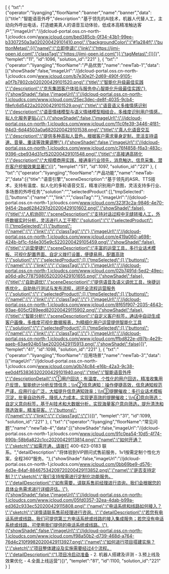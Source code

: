 [
	{
		"txt":"{\"operator\":\"liyangjing\",\"floorName\":\"banner\",\"name\":\"banner\",\"data\":[{\"title\":\"智能语音外呼\",\"description\":\"基于领先的AI技术，机器人代替人工，主动向外呼出电话，打造媲美真人的语音互动体验，低成本高精准触达客户\",\"imageUrl\":\"//jdcloud-portal.oss.cn-north-1.jcloudcs.com/www.jcloud.com/bed385cb-0f34-43b1-99ee-b3307250a3a020200429101410.png\",\"backgroundColor\":\"#1a284f\",\"buttonMetas\":[{\"name\":\"立即申请\",\"link\":\"https://jimi-open.jd.com\",\"classTag\":\"https://jimi-open.jd.com\"}],\"tagMetas\":[]}]}",
		"templet":"11",
		"id":1096,
		"solution_id":"221"
	},
	{
		"txt":"{\"operator\":\"liyangjing\",\"floorName\":\"产品优势\",\"name\":\"newTab-1\",\"data\":[{\"showShade\":false,\"imageUrl\":\"//jdcloud-portal.oss.cn-north-1.jcloudcs.com/www.jcloud.com/b7e30e2f-2d69-490f-9105-a0f7b7802cb020200429101520.png\",\"title\":\"智能化升级最佳实践\",\"description\":\"京东集团客户体验与服务中心智能化升级最佳实践\"},{\"showShade\":false,\"imageUrl\":\"//jdcloud-portal.oss.cn-north-1.jcloudcs.com/www.jcloud.com/25ec3dec-de8f-4035-9cb4-f8efc6d5422a20200429101529.png\",\"title\":\"语音语义多维情感识别\",\"description\":\"语音情绪模型与语义情绪模型相结合，多维度识别用户情感，拟人化服务更贴心\"},{\"showShade\":false,\"imageUrl\":\"//jdcloud-portal.oss.cn-north-1.jcloudcs.com/www.jcloud.com/11c0fe39-3446-4f81-94d3-6d44503a0a6820200429101538.png\",\"title\":\"真人化语音交互\",\"description\":\"提供多种高拟人音色，根据客户需求量身定制，灵活支持语速、音量、重读等效果调整\"},{\"showShade\":false,\"imageUrl\":\"//jdcloud-portal.oss.cn-north-1.jcloudcs.com/www.jcloud.com/c76f4858-f6a3-483c-9396-cbe934d31cf520200429101548.png\",\"title\":\"高接通高转化\",\"description\":\"大规模商用实践，接通率行业领先，消息触达、信息采集、潜在客户挖掘效果显著\"}]}",
		"templet":"51",
		"id":1097,
		"solution_id":"221"
	},
	{
		"txt":"{\"operator\":\"liyangjing\",\"floorName\":\"产品功能\",\"name\":\"newTab-2\",\"data\":[{\"title\":\"语音引擎\",\"sceneDescription\":\"基于领先的ASR、TTS技术，支持有温度、拟人化的多轮语音交互，精准识别用户意图，灵活支持多行业、多场景的外呼任务\",\"solution\":\"\",\"selectedProduct\":[],\"tmpSelected\":[],\"buttons\":{\"name\":\"\",\"link\":\"\",\"classTag\":\"\"},\"imageUrl\":\"//jdcloud-portal.oss.cn-north-1.jcloudcs.com/www.jcloud.com/323f3c2a-9846-4e70-9454-2bad6284297d20200429101602.png\",\"showShade\":false},{\"title\":\"人机协同\",\"sceneDescription\":\"支持对话过程中无缝转接人工，外呼数据实时分析，灵活进行人工干预\",\"solution\":\"\",\"selectedProduct\":[],\"tmpSelected\":[],\"buttons\":{\"name\":\"\",\"link\":\"\",\"classTag\":\"\"},\"imageUrl\":\"//jdcloud-portal.oss.cn-north-1.jcloudcs.com/www.jcloud.com/e419a060-a698-424b-bf1c-fd4e305e9c5220200429105459.png\",\"showShade\":false},{\"title\":\"运营便捷\",\"sceneDescription\":\"丰富的运营工具，多行业话术模板、可视化配置界面、自定义拨打设置，便捷易用，配置高效\",\"solution\":\"\",\"selectedProduct\":[],\"tmpSelected\":[],\"buttons\":{\"name\":\"\",\"link\":\"\",\"classTag\":\"\"},\"imageUrl\":\"//jdcloud-portal.oss.cn-north-1.jcloudcs.com/www.jcloud.com/02b7491d-5ed2-49ec-a06d-a9c77875980520200429101655.png\",\"showShade\":false},{\"title\":\"自助调优\",\"sceneDescription\":\"提供语音及语义调优工具，快捷训练优化，自助执行测试与发布流程，闭环全流程运营服务\",\"solution\":\"\",\"selectedProduct\":[],\"tmpSelected\":[],\"buttons\":{\"name\":\"\",\"link\":\"\",\"classTag\":\"\"},\"imageUrl\":\"//jdcloud-portal.oss.cn-north-1.jcloudcs.com/www.jcloud.com/8f65f907-2035-4643-93ae-605cf289eed820200429115902.png\",\"showShade\":false},{\"title\":\"智能分析\",\"sceneDescription\":\"自定义客户标签，通话中自动生成客户画像，多维度可视化数据报表，为精细化用户运营提供智能化工具\",\"solution\":\"\",\"selectedProduct\":[],\"tmpSelected\":[],\"buttons\":{\"name\":\"\",\"link\":\"\",\"classTag\":\"\"},\"imageUrl\":\"//jdcloud-portal.oss.cn-north-1.jcloudcs.com/www.jcloud.com/ffbd822e-d97b-4e29-aaeb-63ae924b51ae20200429115913.png\",\"showShade\":false}]}",
		"templet":"41",
		"id":1098,
		"solution_id":"221"
	},
	{
		"txt":"{\"operator\":\"liyangjing\",\"floorName\":\"应用场景\",\"name\":\"newTab-3\",\"data\":[{\"imageUrl\":\"//jdcloud-portal.oss.cn-north-1.jcloudcs.com/www.jcloud.com/a0b74c84-e16b-42a3-9c38-ee0d4f53836320200429101940.png\",\"title\":\"智能语音外呼\",\"descriptionDetail\":\"①用户回访：有温度、个性化的用户回访，精准收集用户反馈，智能统计分析反馈信息；\\n②信息通知：操作便捷高效，信息通知规范严谨，应用行业广泛，大幅提升信息通知效率；\\n③提醒催收：多行业话术模板沉淀，批量自动外呼，降低人力成本，实现更高效的提醒催收；\\n④意向筛选：自定义意向标签，基于AI技术和大数据分析，实现海量客户意向筛选，提升清洗和筛选效率，精准获客。\",\"buttons\":{\"name\":\"\",\"link\":\"\",\"classTag\":\"\"}}]}",
		"templet":"31",
		"id":1099,
		"solution_id":"221"
	},
	{
		"txt":"{\"operator\":\"liyangjing\",\"floorName\":\"常见问题\",\"name\":\"newTab-4\",\"data\":[{\"showShade\":false,\"imageUrl\":\"//jdcloud-portal.oss.cn-north-1.jcloudcs.com/www.jcloud.com/91c0ea54-10d5-4f74-890b-58b6a822c1cc20200429113814.png\",\"name\":\"如何开通？\",\"sketch\":\"如需开通，请拨打 400-623-0183 联系。\",\"detailDescription\":\"将体验到VIP顾问式售前服务，1v1按需定制个性化方案，全程360°服务。\"},{\"showShade\":false,\"imageUrl\":\"//jdcloud-portal.oss.cn-north-1.jcloudcs.com/www.jcloud.com/0bb69be9-d576-4d3e-84af-88467534209720200429113852.png\",\"name\":\"是否支持定制？\",\"sketch\":\"我们支持按需进行定制化功能服务。\",\"detailDescription\":\"如有需要，请联系售前经理进行咨询，我们会根据您的具体业务需求进行详细评估。\"},{\"showShade\":false,\"imageUrl\":\"//jdcloud-portal.oss.cn-north-1.jcloudcs.com/www.jcloud.com/05fd0357-32ea-4dab-b99a-ed362c933ec520200429115808.png\",\"name\":\"电话系统和线路如何接入？\",\"sketch\":\"详情请联系售前经理进行咨询。\",\"detailDescription\":\"若您有电话系统或线路，我们可提供第三方电话系统或线路的接入集成服务；若您没有电话系统或线路，可使用我们提供的电话系统或线路。\"},{\"showShade\":false,\"imageUrl\":\"//jdcloud-portal.oss.cn-north-1.jcloudcs.com/www.jcloud.com/f98a50b2-d739-468d-a764-76d4c210f99820200429113927.png\",\"name\":\"如何进行项目搭建实施？\",\"sketch\":\"项目整体建设及实施需要经过4个流程。\",\"detailDescription\":\"1.项目冷启动准备 - 2. 机器人搭建及评测 - 3.预上线及效果优化 - 4.全面上线运营\"}]}",
		"templet":"81",
		"id":1100,
		"solution_id":"221"
	}
]